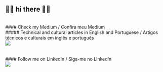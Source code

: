 ## 🐱‍👤 hi there 🐱‍💻
  
<div><br>
#### Check my Medium / Confira meu Medium
<br>
##### Technical and cultural articles in English and Portuguese / Artigos técnicos e culturais em inglês e português
<br>
    <a href="https://hens.medium.com/" target="blank"><img src="https://img.shields.io/badge/Medium-12100E?style=for-the-badge&logo=medium&logoColor=white" target="_blank"></a>
  <br><br>
</div>
  
<div><br>
#### Follow me on LinkedIn / Siga-me no LinkedIn
<br>
    <a href="https://www.linkedin.com/in/hsuguihura/" target="blank"><img src="https://img.shields.io/badge/LinkedIn-0077B5?style=for-the-badge&logo=linkedin&logoColor=white" target="_blank"></a>
</div>
